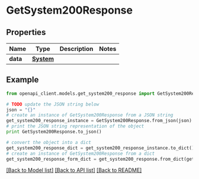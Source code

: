 # GetSystem200Response



## Properties

Name | Type | Description | Notes
------------ | ------------- | ------------- | -------------
**data** | [**System**](System.md) |  | 

## Example

```python
from openapi_client.models.get_system200_response import GetSystem200Response

# TODO update the JSON string below
json = "{}"
# create an instance of GetSystem200Response from a JSON string
get_system200_response_instance = GetSystem200Response.from_json(json)
# print the JSON string representation of the object
print GetSystem200Response.to_json()

# convert the object into a dict
get_system200_response_dict = get_system200_response_instance.to_dict()
# create an instance of GetSystem200Response from a dict
get_system200_response_form_dict = get_system200_response.from_dict(get_system200_response_dict)
```
[[Back to Model list]](../README.md#documentation-for-models) [[Back to API list]](../README.md#documentation-for-api-endpoints) [[Back to README]](../README.md)


